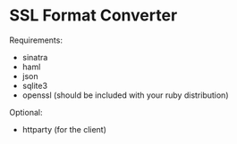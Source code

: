SSL Format Converter
====================

Requirements:
* sinatra
* haml
* json
* sqlite3
* openssl (should be included with your ruby distribution)

Optional:
* httparty (for the client)
